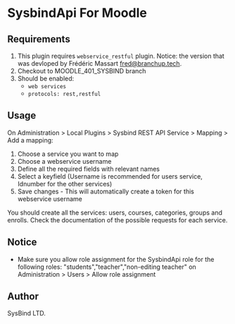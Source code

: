 SysbindApi For Moodle
=============================

Requirements
-------------
1. This plugin requires `webservice_restful` plugin. 
Notice: the version that was devloped by Frédéric Massart <fred@branchup.tech>.
2. Checkout to MOODLE_401_SYSBIND branch
3. Should be enabled:
   - `web services`
   - `protocols: rest,restful`
  

Usage
-----
On Administration > Local Plugins > Sysbind REST API Service > Mapping > Add a mapping:
1. Choose a service you want to map
2. Choose a webservice username
3. Define all the required fields with relevant names
4. Select a keyfield (Username is recommended for users service, Idnumber for the other services)
5. Save changes - This will automatically create a token for this webservice username
   
You should create all the services: users, courses, categories, groups and enrolls.
Check the documentation of the possible requests for each service.


Notice
------
* Make sure you allow role assignment for the SysbindApi role for the following roles: "students","teacher","non-editing teacher"
on Administration > Users > Allow role assignment



Author
------
SysBind LTD.
